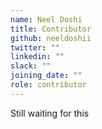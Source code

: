 ```yaml
---
name: Neel Doshi
title: Contributor
github: neeldoshii
twitter: ""
linkedin: ""
slack: ""
joining_date: ""
role: contributor
---
```


Still waiting for this
